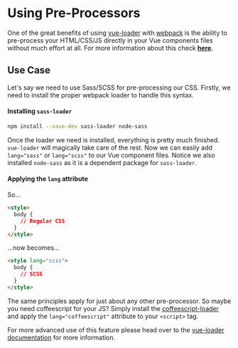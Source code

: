 # Using Pre-Processors

One of the great benefits of using [vue-loader](https://github.com/vuejs/vue-loader) with [webpack](https://github.com/webpack/webpack) is the ability to pre-process your HTML/CSS/JS directly in your Vue components files without much effort at all. For more information about this check [**here**](https://vuejs.org/v2/guide/single-file-components.html).

## Use Case

Let's say we need to use Sass/SCSS for pre-processing our CSS. Firstly, we need to install the proper webpack loader to handle this syntax.

#### Installing `sass-loader`

```bash
npm install --save-dev sass-loader node-sass
```

Once the loader we need is installed, everything is pretty much finished. `vue-loader` will magically take care of the rest. Now we can easily add `lang="sass"` or `lang="scss"` to our Vue component files. Notice we also installed `node-sass` as it is a dependent package for `sass-loader`.

#### Applying the `lang` attribute

So...

```html
<style>
  body {
    // Regular CSS
  }
</style>
```

...now becomes...

```html
<style lang="scss">
  body {
    // SCSS
  }
</style>
```

The same principles apply for just about any other pre-processor. So maybe you need coffeescript for your JS? Simply install the [coffeescript-loader](https://github.com/webpack/coffee-loader) and apply the `lang="coffeescript"` attribute to your `<script>` tag.

For more advanced use of this feature please head over to the [vue-loader documentation](http://vue-loader.vuejs.org/en/configurations/pre-processors.html) for more information.

